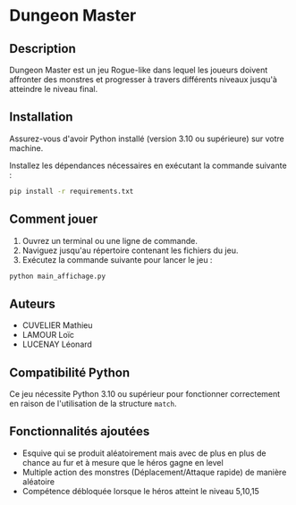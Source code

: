 # Dungeon Master

## Description
Dungeon Master est un jeu Rogue-like dans lequel les joueurs doivent affronter des monstres et progresser à travers différents niveaux jusqu'à atteindre le niveau final.

## Installation
Assurez-vous d'avoir Python installé (version 3.10 ou supérieure) sur votre machine.

Installez les dépendances nécessaires en exécutant la commande suivante :
```bash
pip install -r requirements.txt
```

## Comment jouer
1. Ouvrez un terminal ou une ligne de commande.
2. Naviguez jusqu'au répertoire contenant les fichiers du jeu.
3. Exécutez la commande suivante pour lancer le jeu :
```bash
python main_affichage.py
```

## Auteurs

- CUVELIER Mathieu
- LAMOUR Loïc
- LUCENAY Léonard

## Compatibilité Python
Ce jeu nécessite Python 3.10 ou supérieur pour fonctionner correctement en raison de l'utilisation de la structure `match`.

## Fonctionnalités ajoutées
- Esquive qui se produit aléatoirement mais avec de plus en plus de chance au fur et à mesure que le héros gagne en level 
- Multiple action des monstres (Déplacement/Attaque rapide) de manière aléatoire 
- Compétence débloquée lorsque le héros atteint le niveau 5,10,15

